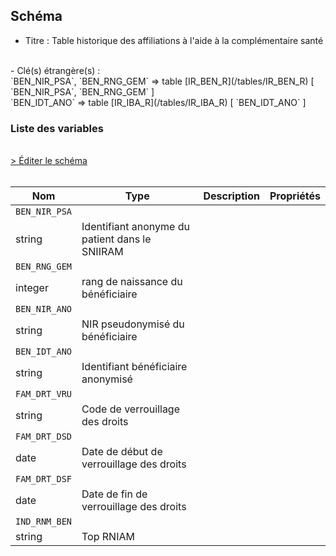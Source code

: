 ## Schéma

- Titre : Table historique des affiliations à l'aide à la complémentaire santé
<br />
- Clé(s) étrangère(s) : <br />
`BEN_NIR_PSA`, `BEN_RNG_GEM` => table [IR_BEN_R](/tables/IR_BEN_R) [ `BEN_NIR_PSA`, `BEN_RNG_GEM` ]<br />
`BEN_IDT_ANO` => table [IR_IBA_R](/tables/IR_IBA_R) [ `BEN_IDT_ANO` ]<br />

### Liste des variables
<br />
<div>
    <a href="https://gitlab.com/healthdatahub/schema-snds/edit/master/schemas/DCIR_DCIRS/IR_ACS_R.json"  
    arget="_blank" rel="noopener noreferrer">> Éditer le schéma</a>
    <OutboundLink />
</div>
<br />

Nom|Type|Description|Propriétés
-|-|-|-
`BEN_NIR_PSA`|
string|Identifiant anonyme du patient dans le SNIIRAM||
`BEN_RNG_GEM`|
integer|rang de naissance du bénéficiaire||
`BEN_NIR_ANO`|
string|NIR pseudonymisé du bénéficiaire||
`BEN_IDT_ANO`|
string|Identifiant bénéficiaire anonymisé||
`FAM_DRT_VRU`|
string|Code de verrouillage des droits||
`FAM_DRT_DSD`|
date|Date de début de verrouillage des droits||
`FAM_DRT_DSF`|
date|Date de fin de verrouillage des droits||
`IND_RNM_BEN`|
string|Top RNIAM||

